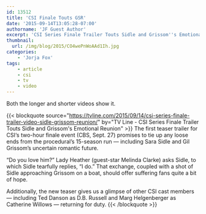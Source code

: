 ```yaml
---
id: 13512
title: 'CSI Finale Touts GSR'
date: '2015-09-14T13:05:28-07:00'
authorname: 'JF Guest Author'
excerpt: 'CSI Series Finale Trailer Touts Sidle and Grissom''s Emotional Reunion'
thumbnail:
  url: /img/blog/2015/CO4wePnWoAAd1Ih.jpg
categories:
    - 'Jorja Fox'
tags:
    - article
    - csi
    - tv
    - video
---
```


Both the longer and shorter videos show it.

{{< blockquote source="https://tvline.com/2015/09/14/csi-series-finale-trailer-video-sidle-grissom-reunion/" by="TV Line - CSI Series Finale Trailer Touts Sidle and Grissom's Emotional Reunion" >}}
The first teaser trailer for CSI‘s two-hour finale event (CBS, Sept. 27) promises to tie up any loose ends from the procedural’s 15-season run — including Sara Sidle and Gil Grissom’s uncertain romantic future.

“Do you love him?” Lady Heather (guest-star Melinda Clarke) asks Sidle, to which Sidle tearfully replies, “I do.” That exchange, coupled with a shot of Sidle approaching Grissom on a boat, should offer suffering fans quite a bit of hope.

Additionally, the new teaser gives us a glimpse of other CSI cast members — including Ted Danson as D.B. Russell and Marg Helgenberger as Catherine Willows — returning for duty.
{{< /blockquote >}}
